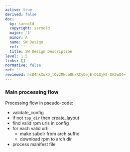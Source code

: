 ```yaml
---
active: true
derived: false
doc:
  by: sarnold
  copyright: sarnold
  major: '1'
  minor: A
  name: SW Design
  ref: ''
  title: SW Design Description
level: 1.5
links: []
normative: false
ref: ''
reviewed: hsD4hkXukD_tOv2MNce0hxRCyQejE-D1UjHf-OK2wO4=
---
```


### Main processing flow

Processing flow in pseudo-code:

- validate_config
- if not `top_dir` then create_layout
- find valid rpm urls in config
- for each valid url:
  * make subdir from arch suffix
  * download rpm to arch dir
- process manifest file